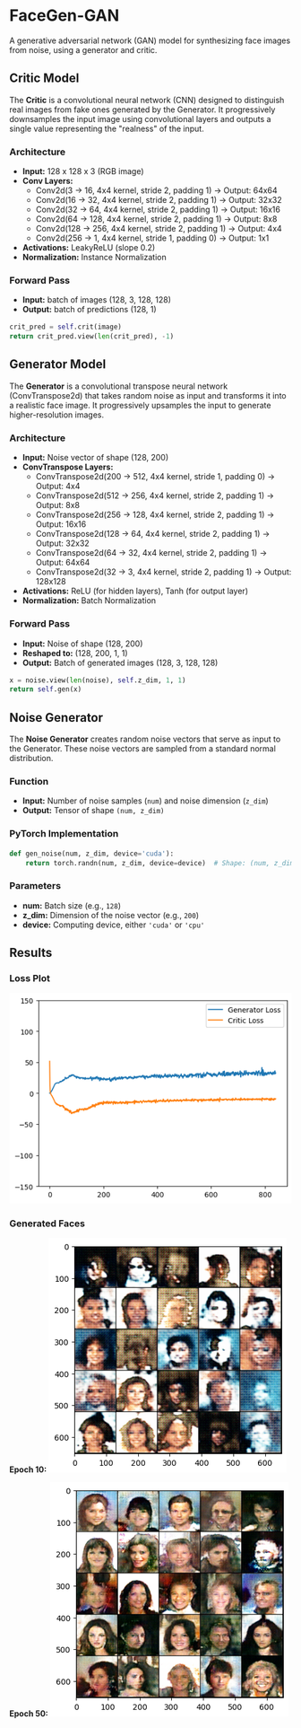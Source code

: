 # FaceGen-GAN
A generative adversarial network (GAN) model for synthesizing face images from noise, using a generator and critic.

## Critic Model

The **Critic** is a convolutional neural network (CNN) designed to distinguish real images from fake ones generated by the Generator. It progressively downsamples the input image using convolutional layers and outputs a single value representing the "realness" of the input.

### Architecture
- **Input:** 128 x 128 x 3 (RGB image)
- **Conv Layers:**
  - Conv2d(3 -> 16, 4x4 kernel, stride 2, padding 1) -> Output: 64x64
  - Conv2d(16 -> 32, 4x4 kernel, stride 2, padding 1) -> Output: 32x32
  - Conv2d(32 -> 64, 4x4 kernel, stride 2, padding 1) -> Output: 16x16
  - Conv2d(64 -> 128, 4x4 kernel, stride 2, padding 1) -> Output: 8x8
  - Conv2d(128 -> 256, 4x4 kernel, stride 2, padding 1) -> Output: 4x4
  - Conv2d(256 -> 1, 4x4 kernel, stride 1, padding 0) -> Output: 1x1
- **Activations:** LeakyReLU (slope 0.2)
- **Normalization:** Instance Normalization

### Forward Pass
- **Input:** batch of images (128, 3, 128, 128)
- **Output:** batch of predictions (128, 1)

```python
crit_pred = self.crit(image)
return crit_pred.view(len(crit_pred), -1)
```

## Generator Model

The **Generator** is a convolutional transpose neural network (ConvTranspose2d) that takes random noise as input and transforms it into a realistic face image. It progressively upsamples the input to generate higher-resolution images.

### Architecture
- **Input:** Noise vector of shape (128, 200)
- **ConvTranspose Layers:**
  - ConvTranspose2d(200 -> 512, 4x4 kernel, stride 1, padding 0) -> Output: 4x4
  - ConvTranspose2d(512 -> 256, 4x4 kernel, stride 2, padding 1) -> Output: 8x8
  - ConvTranspose2d(256 -> 128, 4x4 kernel, stride 2, padding 1) -> Output: 16x16
  - ConvTranspose2d(128 -> 64, 4x4 kernel, stride 2, padding 1) -> Output: 32x32
  - ConvTranspose2d(64 -> 32, 4x4 kernel, stride 2, padding 1) -> Output: 64x64
  - ConvTranspose2d(32 -> 3, 4x4 kernel, stride 2, padding 1) -> Output: 128x128
- **Activations:** ReLU (for hidden layers), Tanh (for output layer)
- **Normalization:** Batch Normalization

### Forward Pass
- **Input:** Noise of shape (128, 200)
- **Reshaped to:** (128, 200, 1, 1)
- **Output:** Batch of generated images (128, 3, 128, 128)

```python
x = noise.view(len(noise), self.z_dim, 1, 1)
return self.gen(x)
```
## Noise Generator

The **Noise Generator** creates random noise vectors that serve as input to the Generator. These noise vectors are sampled from a standard normal distribution.

### Function
- **Input:** Number of noise samples (`num`) and noise dimension (`z_dim`)
- **Output:** Tensor of shape `(num, z_dim)`

### PyTorch Implementation

```python
def gen_noise(num, z_dim, device='cuda'):
    return torch.randn(num, z_dim, device=device)  # Shape: (num, z_dim)
```
### Parameters
- **num:** Batch size (e.g., `128`)
- **z_dim:** Dimension of the noise vector (e.g., `200`)
- **device:** Computing device, either `'cuda'` or `'cpu'`

## Results

### Loss Plot
![Loss Plot](results/loss10.png)

### Generated Faces
**Epoch 10:**
![Generated Faces Epoch 10](results/plot10.png)

**Epoch 50:**
![Generated Faces Epoch 50](results/plot50.png)
